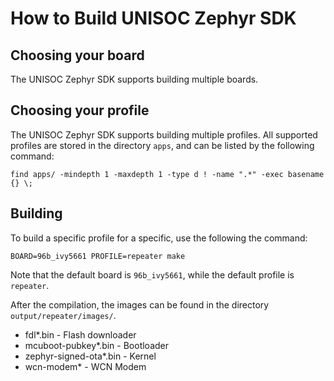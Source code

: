 # How to Build UNISOC Zephyr SDK

## Choosing your board

The UNISOC Zephyr SDK supports building multiple boards.

## Choosing your profile

The UNISOC Zephyr SDK supports building multiple profiles.
All supported profiles are stored in the directory ```apps```,
and can be listed by the following command:

```shell
find apps/ -mindepth 1 -maxdepth 1 -type d ! -name ".*" -exec basename {} \;
```

## Building

To build a specific profile for a specific, use the following the command:

```shell
BOARD=96b_ivy5661 PROFILE=repeater make
```
Note that the default board is ```96b_ivy5661```, while the default profile is ```repeater```.

After the compilation, the images can be found in the directory ```output/repeater/images/```.

- fdl*.bin - Flash downloader
- mcuboot-pubkey*.bin - Bootloader
- zephyr-signed-ota*.bin - Kernel
- wcn-modem* - WCN Modem

